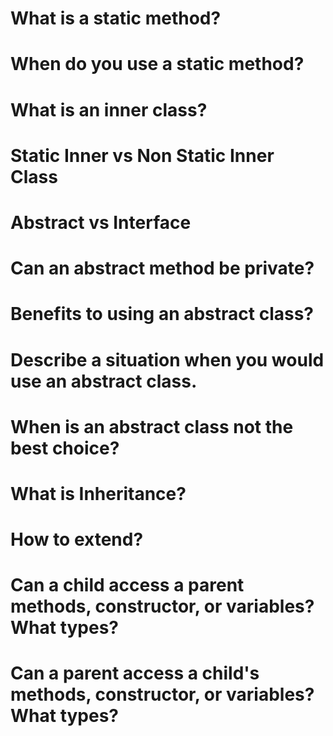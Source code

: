 # What is a static method?

# When do you use a static method?

# What is an inner class?

# Static Inner vs Non Static Inner Class

# Abstract vs Interface

# Can an abstract method be private?

# Benefits to using an abstract class?

# Describe a situation when you would use an abstract class.

# When is an abstract class not the best choice?

# What is Inheritance?

# How to extend?

# Can a child access a parent methods, constructor, or variables? What types?

# Can a parent access a child's methods, constructor, or variables? What types?
